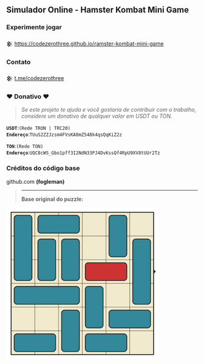 ## Simulador Online - Hamster Kombat Mini Game
  
### Experimente jogar
𒆜 https://codezerothree.github.io/ramster-kombat-mini-game

### Contato

𒆜 <a href="https://t.me/codezerothree_bot?start=view_github">t.me/codezerothree</a>

### ♥ Donativo ♥

> <i>Se este projeto te ajuda e você gostaria de contribuir com o trabalho, considere um donativo de qualquer valor em USDT ou TON.</i>

<code><b>USDT</b></code>:<code>(Rede TRON | TRC20)</code>
<br><code><b>Endereço</b></code>:<code>TUuS2ZZJzsm4FVsKA8mZ548k4qsQqKiZ2z</code>

<code><b>TON</b></code>:<code>(Rede TON)</code>
<br><code><b>Endereço</b></code>:<code>UQC8cWS_Gbo1pff3I2NdN33PJ4DvKssQf4RpU9XV8tUUr2Tz</code>

### Créditos do código base
github.com <b>(fogleman)<b/>
> <hr>
> Base original do puzzle:
[<img src="base.gif" width="400">](https://wsinc-git.github.io/ramster-kombat-mini-game/index.html)
